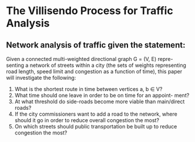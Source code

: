 # The Villisendo Process for Traffic Analysis
## Network analysis of traffic given the statement:
Given a connected multi-weighted directional graph G = (V, E) repre- senting a network of streets within a city (the sets of weights representing road length, speed limit and congestion as a function of time), this paper will investigate the following:
1. What is the shortest route in time between vertices a, b ∈ V?
2. What time should one leave in order to be on time for an appoint-
ment?
3. At what threshold do side-roads become more viable than main/direct roads?
4. If the city commissioners want to add a road to the network, where should it go in order to reduce overall congestion the most?
5. On which streets should public transportation be built up to reduce congestion the most?
